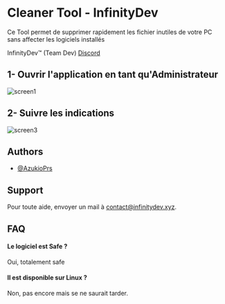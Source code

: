 
# Cleaner Tool - InfinityDev

Ce Tool permet de supprimer rapidement les fichier inutiles de votre PC sans affecter les logiciels installés

InfinityDev™️ (Team Dev) [Discord](https://discord.gg/JCC4TjYbSH)

## 1- Ouvrir l'application en tant qu'Administrateur
![screen1](https://cdn.discordapp.com/attachments/772460120781226024/968608522323521597/unknown.png)

## 2- Suivre les indications
![screen3](https://cdn.discordapp.com/attachments/772460120781226024/968609691838058537/unknown.png)

## Authors

- [@AzukioPrs](https://github.com/AzukioPrs)


## Support

Pour toute aide, envoyer un mail à contact@infinitydev.xyz.


## FAQ

#### Le logiciel est Safe ?

Oui, totalement safe


#### Il est disponible sur Linux ?

Non, pas encore mais se ne saurait tarder.
